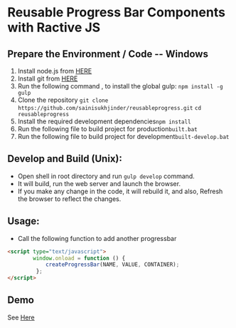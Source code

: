 # Reusable Progress Bar Components with Ractive JS

## Prepare the Environment / Code -- Windows
1. Install node.js from [HERE](https://nodejs.org/en/download)
2. Install git from [HERE](https://git-scm.com/downloads)
3. Run the following command , to install the global gulp:
```npm install -g gulp```
4. Clone the repository
```git clone https://github.com/sainisukhjinder/reusableprogress.git```
```cd reusableprogress```
5. Install the required development dependencies```npm install```
6. Run the following file to build project for production```built.bat```
7. Run the following file to build project for development```built-develop.bat```

## Develop and Build (Unix):
* Open shell in root directory and run ```gulp develop``` command.
* It will build, run the web server and launch the browser.
* If you make any change in the code, it will rebuild it, and also, Refresh the browser to reflect the changes.

## Usage:
* Call the following function to add another progressbar
```html
<script type="text/javascript">
        window.onload = function () {
            createProgressBar(NAME, VALUE, CONTAINER);
         };
</script>
```
## Demo
See [Here](http://sainisukhjinder.github.io/reusableprogress)
